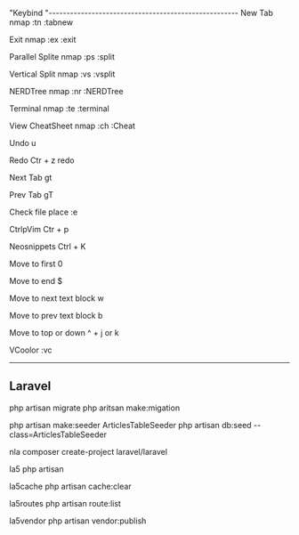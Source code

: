"Keybind
"-----------------------------------------------------
New Tab
nmap :tn :tabnew<CR>

Exit
nmap :ex :exit<CR>

Parallel Splite
nmap :ps :split<CR>

Vertical Split
nmap :vs :vsplit<CR>

NERDTree
nmap :nr :NERDTree<CR>

Terminal
nmap :te :terminal<CR>

View CheatSheet
nmap :ch :Cheat<CR>

Undo
u

Redo
Ctr + z	redo

Next Tab
gt

Prev Tab
gT

Check file place
:e

CtrlpVim
Ctr + p

Neosnippets
Ctrl + K

Move to first
0

Move to end
$

Move to next text block
w

Move to prev text block
b

Move to top or down
^ + j or k

VCoolor
:vc


-----------------------------------------------------
Laravel
-----------------------------------------------------
php artisan migrate
php aritsan make:migation

php artisan make:seeder ArticlesTableSeeder
php artisan db:seed --class=ArticlesTableSeeder


nla
composer create-project laravel/laravel

la5
php artisan

la5cache
php artisan cache:clear

la5routes
php artisan route:list

la5vendor
php artisan vendor:publish

